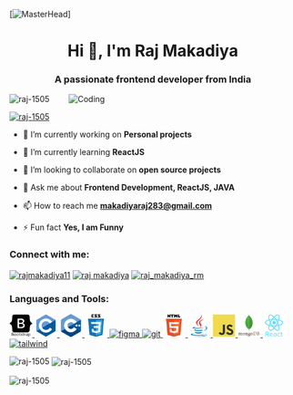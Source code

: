 [![MasterHead](https://stock.adobe.com/in/search?k=frontend+developer)]
<h1 align="center">Hi 👋, I'm Raj Makadiya</h1>
<h3 align="center">A passionate frontend developer from India</h3>
<img align="right" alt="Coding" width="400" src="https://videoplasty.com/stock-animation/chill-coding-programming-lofi-animation-11018">

<p align="left"> <img src="https://komarev.com/ghpvc/?username=raj-1505&label=Profile%20views&color=0e75b6&style=flat" alt="raj-1505" /> </p>

<p align="left"> <a href="https://github.com/ryo-ma/github-profile-trophy"><img src="https://github-profile-trophy.vercel.app/?username=raj-1505" alt="raj-1505" /></a> </p>

- 🔭 I’m currently working on **Personal projects**

- 🌱 I’m currently learning **ReactJS**

- 👯 I’m looking to collaborate on **open source projects**

- 💬 Ask me about **Frontend Development, ReactJS, JAVA**

- 📫 How to reach me **makadiyaraj283@gmail.com**

- ⚡ Fun fact **Yes, I am Funny**

<h3 align="left">Connect with me:</h3>
<p align="left">
<a href="https://twitter.com/rajmakadiya11" target="blank"><img align="center" src="https://raw.githubusercontent.com/rahuldkjain/github-profile-readme-generator/master/src/images/icons/Social/twitter.svg" alt="rajmakadiya11" height="30" width="40" /></a>
<a href="https://linkedin.com/in/raj makadiya" target="blank"><img align="center" src="https://raw.githubusercontent.com/rahuldkjain/github-profile-readme-generator/master/src/images/icons/Social/linked-in-alt.svg" alt="raj makadiya" height="30" width="40" /></a>
<a href="https://instagram.com/raj_makadiya_rm" target="blank"><img align="center" src="https://raw.githubusercontent.com/rahuldkjain/github-profile-readme-generator/master/src/images/icons/Social/instagram.svg" alt="raj_makadiya_rm" height="30" width="40" /></a>
</p>

<h3 align="left">Languages and Tools:</h3>
<p align="left"> <a href="https://getbootstrap.com" target="_blank" rel="noreferrer"> <img src="https://raw.githubusercontent.com/devicons/devicon/master/icons/bootstrap/bootstrap-plain-wordmark.svg" alt="bootstrap" width="40" height="40"/> </a> <a href="https://www.cprogramming.com/" target="_blank" rel="noreferrer"> <img src="https://raw.githubusercontent.com/devicons/devicon/master/icons/c/c-original.svg" alt="c" width="40" height="40"/> </a> <a href="https://www.w3schools.com/cpp/" target="_blank" rel="noreferrer"> <img src="https://raw.githubusercontent.com/devicons/devicon/master/icons/cplusplus/cplusplus-original.svg" alt="cplusplus" width="40" height="40"/> </a> <a href="https://www.w3schools.com/css/" target="_blank" rel="noreferrer"> <img src="https://raw.githubusercontent.com/devicons/devicon/master/icons/css3/css3-original-wordmark.svg" alt="css3" width="40" height="40"/> </a> <a href="https://www.figma.com/" target="_blank" rel="noreferrer"> <img src="https://www.vectorlogo.zone/logos/figma/figma-icon.svg" alt="figma" width="40" height="40"/> </a> <a href="https://git-scm.com/" target="_blank" rel="noreferrer"> <img src="https://www.vectorlogo.zone/logos/git-scm/git-scm-icon.svg" alt="git" width="40" height="40"/> </a> <a href="https://www.w3.org/html/" target="_blank" rel="noreferrer"> <img src="https://raw.githubusercontent.com/devicons/devicon/master/icons/html5/html5-original-wordmark.svg" alt="html5" width="40" height="40"/> </a> <a href="https://www.java.com" target="_blank" rel="noreferrer"> <img src="https://raw.githubusercontent.com/devicons/devicon/master/icons/java/java-original.svg" alt="java" width="40" height="40"/> </a> <a href="https://developer.mozilla.org/en-US/docs/Web/JavaScript" target="_blank" rel="noreferrer"> <img src="https://raw.githubusercontent.com/devicons/devicon/master/icons/javascript/javascript-original.svg" alt="javascript" width="40" height="40"/> </a> <a href="https://www.mongodb.com/" target="_blank" rel="noreferrer"> <img src="https://raw.githubusercontent.com/devicons/devicon/master/icons/mongodb/mongodb-original-wordmark.svg" alt="mongodb" width="40" height="40"/> </a> <a href="https://reactjs.org/" target="_blank" rel="noreferrer"> <img src="https://raw.githubusercontent.com/devicons/devicon/master/icons/react/react-original-wordmark.svg" alt="react" width="40" height="40"/> </a> <a href="https://tailwindcss.com/" target="_blank" rel="noreferrer"> <img src="https://www.vectorlogo.zone/logos/tailwindcss/tailwindcss-icon.svg" alt="tailwind" width="40" height="40"/> </a> </p>

<p><img align="left" src="https://github-readme-stats.vercel.app/api/top-langs?username=raj-1505&show_icons=true&locale=en&layout=compact" alt="raj-1505" /></p>

<p>&nbsp;<img align="center" src="https://github-readme-stats.vercel.app/api?username=raj-1505&show_icons=true&locale=en" alt="raj-1505" /></p>

<p><img align="center" src="https://github-readme-streak-stats.herokuapp.com/?user=raj-1505&" alt="raj-1505" /></p>

